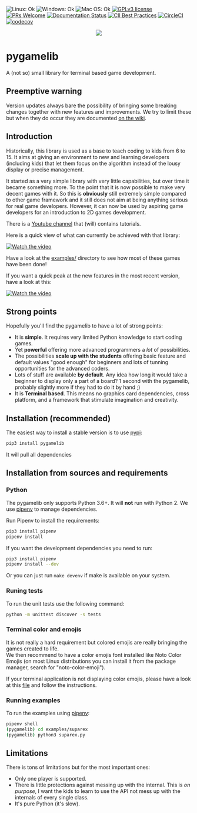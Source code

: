 ![Linux: Ok](https://img.shields.io/badge/Linux-Ok-green.svg "Linux: Ok")
![Windows: Ok](https://img.shields.io/badge/Windows-Ok-green.svg "Windows: Ok")
![Mac OS: Ok](https://img.shields.io/badge/Mac%20OS-Ok-green.svg "Mac OS: Ok")
[![GPLv3 license](https://img.shields.io/badge/License-GPLv3-blue.svg)](https://www.gnu.org/licenses/gpl-3.0.txt)
[![PRs Welcome](https://img.shields.io/badge/PRs-welcome-brightgreen.svg)](http://makeapullrequest.com)
[![Documentation Status](https://readthedocs.org/projects/pygamelib/badge/?version=latest)](https://pygamelib.readthedocs.io/en/latest/?badge=latest)
[![CII Best Practices](https://bestpractices.coreinfrastructure.org/projects/2849/badge)](https://bestpractices.coreinfrastructure.org/projects/2849)
[![CircleCI](https://circleci.com/gh/arnauddupuis/pygamelib.svg?style=svg)](https://circleci.com/gh/arnauddupuis/pygamelib)
[![codecov](https://codecov.io/gh/arnauddupuis/pygamelib/branch/master/graph/badge.svg)](https://codecov.io/gh/arnauddupuis/pygamelib)

<p align="center">
  <img src="https://raw.githubusercontent.com/arnauddupuis/pygamelib/master/images/pygamelib-logo.png">
</p>

# pygamelib
A (not so) small library for terminal based game development.

## Preemptive warning

Version updates always bare the possibility of bringing some breaking changes together with new features and improvements. We try to limit these but when they do occur they are documented [on the wiki](/wiki#migration-notes).

## Introduction

Historically, this library is used as a base to teach coding to kids from 6 to 15.
It aims at giving an environment to new and learning developers (including kids) that let them focus on the algorithm instead of the lousy display or precise management.

It started as a very simple library with very little capabilities, but over time it became something more. To the point that it is now possible to make very decent games with it.
So this is **obviously** still extremely simple compared to other game framework and it still does not aim at being anything serious for real game developers.
However, it can now be used by aspiring game developers for an introduction to 2D games development.

There is a [Youtube channel](https://www.youtube.com/channel/UCT_SxIlKaD6MM7JlQKelpgw) that (will) contains tutorials.

Here is a quick view of what can currently be achieved with that library:

[![Watch the video](https://img.youtube.com/vi/9l18dhJ-kJE/default.jpg)](https://youtu.be/9l18dhJ-kJE)

Have a look at the [examples/](examples/suparex/) directory to see how most of these games have been done!

If you want a quick peak at the new features in the most recent version, have a look at this:

[![Watch the video](https://img.youtube.com/vi/AyzSMH5msU4/default.jpg)](https://youtu.be/AyzSMH5msU4)

## Strong points

Hopefully you'll find the pygamelib to have a lot of strong points:
 * It is **simple**. It requires very limited Python knowledge to start coding games.
 * Yet **powerful** offering more advanced programmers a *lot* of possibilities.
 * The possibilities **scale up with the students** offering basic feature and default values "good enough" for beginners and lots of tunning opportunities for the advanced coders.
 * Lots of stuff are available **by default**. Any idea how long it would take a beginner to display only a part of a board? 1 second with the pygamelib, probably slightly more if they had to do it by hand ;)
 * It is **Terminal based**. This means no graphics card dependencies, cross platform, and a framework that stimulate imagination and creativity.

## Installation (recommended)

The easiest way to install a stable version is to use [pypi](https://pypi.org/project/pygamelib/):

```bash
pip3 install pygamelib
```

It will pull all dependencies 

## Installation from sources and requirements

### Python

The pygamelib only supports Python 3.6+. It will **not** run with Python 2.
We use [pipenv](https://github.com/pypa/pipenv) to manage dependencies.

Run Pipenv to install the requirements:

```bash
pip3 install pipenv
pipenv install
```

If you want the development dependencies you need to run:
```bash
pip3 install pipenv
pipenv install --dev
```

Or you can just run ```make devenv``` if make is available on your system.

### Runing tests 

To run the unit tests use the following command:

```bash
python -m unittest discover -s tests
```

### Terminal color and emojis

It is not really a hard requirement but colored emojis are really bringing the games created to life.  
We then recommend to have a color emojis font installed like Noto Color Emojis (on most Linux distributions you can install it from the package manager, search for "noto-color-emoji").

If your terminal application is not displaying color emojis, please have a look at this [file](https://gist.github.com/IgnoredAmbience/7c99b6cf9a8b73c9312a71d1209d9bbb) and follow the instructions.

### Running examples

To run the examples using [pipenv](https://github.com/pypa/pipenv):

```bash
pipenv shell
(pygamelib) cd examples/suparex
(pygamelib) python3 suparex.py
```

## Limitations

There is tons of limitations but for the most important ones: 
* Only one player is supported.
* There is little protections against messing up with the internal. This is *on purpose*, I want the kids to learn to use the API not mess up with the internals of every single class.
* It's pure Python (it's slow).
